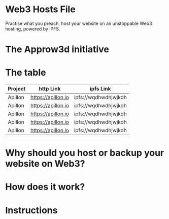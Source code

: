 # Web3 Hosts File
Practise what you preach, host your website on an unstoppable Web3 hosting, powered by IPFS. 

# The Approw3d initiative

# The table
| Project     | http Link | ipfs Link |
| ----------- | ----------- | ----------- |
| Apillon      | https://apillon.io      | ipfs://wqdhwdhjwjkdh      |
| Apillon      | https://apillon.io      | ipfs://wqdhwdhjwjkdh      |
| Apillon      | https://apillon.io      | ipfs://wqdhwdhjwjkdh      |
| Apillon      | https://apillon.io      | ipfs://wqdhwdhjwjkdh      |
| Apillon      | https://apillon.io      | ipfs://wqdhwdhjwjkdh      |

# Why should you host or backup your website on Web3? 

# How does it work? 

# Instructions





